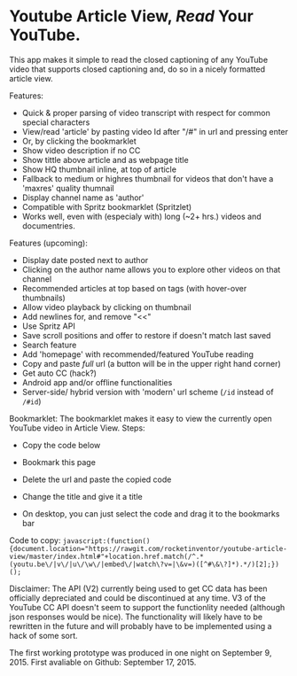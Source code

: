 # Youtube Article View, _Read_ Your YouTube.

This app makes it simple to read the closed captioning of any YouTube video that supports closed captioning and, do so in a nicely formatted article view.

Features:
- Quick & proper parsing of video transcript with respect for common special characters
- View/read 'article' by pasting video Id after "/#" in url and pressing enter
- Or, by clicking the bookmarklet
- Show video description if no CC
- Show tittle above article and as webpage title
- Show HQ thumbnail inline, at top of article
- Fallback to medium or highres thumbnail for videos that don't have a 'maxres' quality thumnail
- Display channel name as 'author'
- Compatible with Spritz bookmarklet (Spritzlet)
- Works well, even with (especialy with) long (~2+ hrs.) videos and documentries.

Features (upcoming):
- Display date posted next to author
- Clicking on  the author name allows you to explore other videos on that channel
- Recommended articles at top based on tags (with hover-over thumbnails)
- Allow video playback by clicking on thumbnail
- Add newlines for, and remove "<<"
- Use Spritz API
- Save scroll positions and offer to restore if doesn't match last saved
- Search feature
- Add 'homepage' with recommended/featured YouTube reading
- Copy and paste _full_ url (a button will be in the upper right hand corner)
- Get auto CC (hack?)
- Android app and/or offline functionalities
- Server-side/ hybrid version with 'modern' url scheme (`/id` instead of `/#id`)

Bookmarklet:
The bookmarklet makes it easy to view the currently open YouTube video in Article View.
Steps:
- Copy the code below
- Bookmark this page
- Delete the url and paste the copied code
- Change the title and give it a title

- On desktop, you can just select the code and drag it to the bookmarks bar

Code to copy:
`javascript:(function(){document.location="https://rawgit.com/rocketinventor/youtube-article-view/master/index.html#"+location.href.match(/^.*(youtu.be\/|v\/|u\/\w\/|embed\/|watch\?v=|\&v=)([^#\&\?]*).*/)[2];})();`

Disclaimer: The API (V2) currently being used to get CC data has been officially depreciated and could be discontinued at any time. V3 of the YouTube CC API doesn't seem to support the functionlity needed (although json responses would be nice). The functionality will likely have to be rewritten in the future and will probably have to be implemented using a hack of some sort.

The first working prototype was produced in one night on September 9, 2015.
First avaliable on Github: September 17, 2015.
